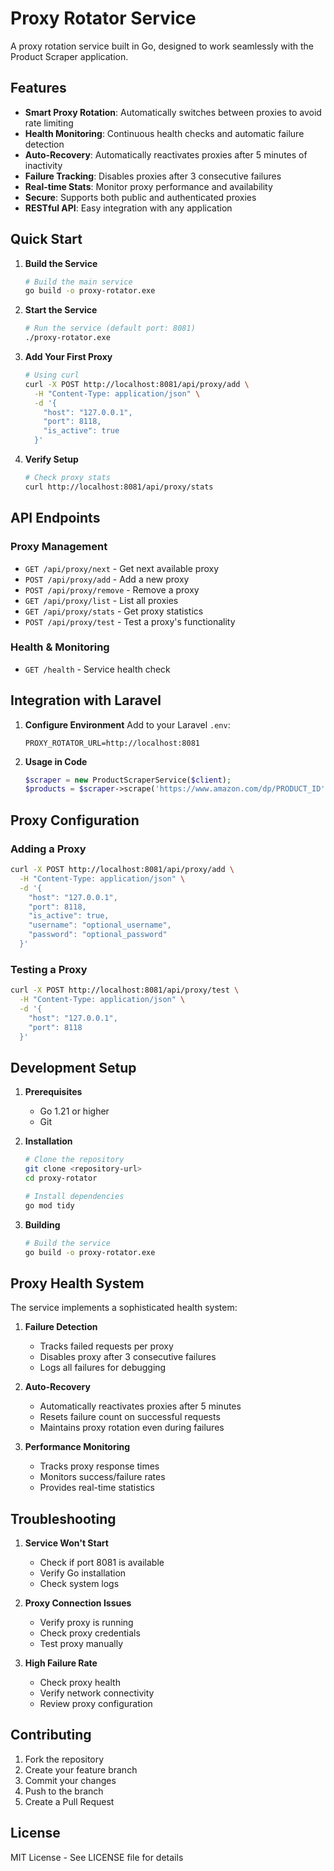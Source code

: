 # Proxy Rotator Service

A proxy rotation service built in Go, designed to work seamlessly with the Product Scraper application.

## Features

- **Smart Proxy Rotation**: Automatically switches between proxies to avoid rate limiting
- **Health Monitoring**: Continuous health checks and automatic failure detection
- **Auto-Recovery**: Automatically reactivates proxies after 5 minutes of inactivity
- **Failure Tracking**: Disables proxies after 3 consecutive failures
- **Real-time Stats**: Monitor proxy performance and availability
- **Secure**: Supports both public and authenticated proxies
- **RESTful API**: Easy integration with any application

## Quick Start

1. **Build the Service**
   ```bash
   # Build the main service
   go build -o proxy-rotator.exe
   ```

2. **Start the Service**
   ```bash
   # Run the service (default port: 8081)
   ./proxy-rotator.exe
   ```

3. **Add Your First Proxy**
   ```bash
   # Using curl
   curl -X POST http://localhost:8081/api/proxy/add \
     -H "Content-Type: application/json" \
     -d '{
       "host": "127.0.0.1",
       "port": 8118,
       "is_active": true
     }'
   ```

4. **Verify Setup**
   ```bash
   # Check proxy stats
   curl http://localhost:8081/api/proxy/stats
   ```

## API Endpoints

### Proxy Management

- `GET /api/proxy/next` - Get next available proxy
- `POST /api/proxy/add` - Add a new proxy
- `POST /api/proxy/remove` - Remove a proxy
- `GET /api/proxy/list` - List all proxies
- `GET /api/proxy/stats` - Get proxy statistics
- `POST /api/proxy/test` - Test a proxy's functionality

### Health & Monitoring

- `GET /health` - Service health check

## Integration with Laravel

1. **Configure Environment**
   Add to your Laravel `.env`:
   ```
   PROXY_ROTATOR_URL=http://localhost:8081
   ```

2. **Usage in Code**
   ```php
   $scraper = new ProductScraperService($client);
   $products = $scraper->scrape('https://www.amazon.com/dp/PRODUCT_ID');
   ```

## Proxy Configuration

### Adding a Proxy

```bash
curl -X POST http://localhost:8081/api/proxy/add \
  -H "Content-Type: application/json" \
  -d '{
    "host": "127.0.0.1",
    "port": 8118,
    "is_active": true,
    "username": "optional_username",
    "password": "optional_password"
  }'
```

### Testing a Proxy

```bash
curl -X POST http://localhost:8081/api/proxy/test \
  -H "Content-Type: application/json" \
  -d '{
    "host": "127.0.0.1",
    "port": 8118
  }'
```

## Development Setup

1. **Prerequisites**
   - Go 1.21 or higher
   - Git

2. **Installation**
   ```bash
   # Clone the repository
   git clone <repository-url>
   cd proxy-rotator

   # Install dependencies
   go mod tidy
   ```

3. **Building**
   ```bash
   # Build the service
   go build -o proxy-rotator.exe
   ```

## Proxy Health System

The service implements a sophisticated health system:

1. **Failure Detection**
   - Tracks failed requests per proxy
   - Disables proxy after 3 consecutive failures
   - Logs all failures for debugging

2. **Auto-Recovery**
   - Automatically reactivates proxies after 5 minutes
   - Resets failure count on successful requests
   - Maintains proxy rotation even during failures

3. **Performance Monitoring**
   - Tracks proxy response times
   - Monitors success/failure rates
   - Provides real-time statistics

## Troubleshooting

1. **Service Won't Start**
   - Check if port 8081 is available
   - Verify Go installation
   - Check system logs

2. **Proxy Connection Issues**
   - Verify proxy is running
   - Check proxy credentials
   - Test proxy manually

3. **High Failure Rate**
   - Check proxy health
   - Verify network connectivity
   - Review proxy configuration

## Contributing

1. Fork the repository
2. Create your feature branch
3. Commit your changes
4. Push to the branch
5. Create a Pull Request

## License

MIT License - See LICENSE file for details

